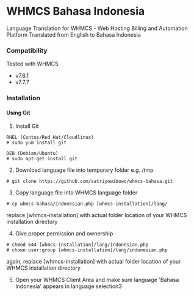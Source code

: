 # WHMCS Bahasa Indonesia

Language Translation for WHMCS - Web Hosting Billing and Automation Platform
Translated from English to Bahasa Indonesia

### Compatibility
Tested with WHMCS
* v7.6.1
* v7.7.7

### Installation
#### Using Git
1. Install Git
```
RHEL (Centos/Red Hat/Cloudlinux)
# sudo yum install git

DEB (Debian/Ubuntu)
# sudo apt-get install git
```

2. Download language file into temporary folder e.g. /tmp
```
# git clone https://github.com/satriyowibowo/whmcs-bahasa.git
```

3. Copy language file into WHMCS language folder
```
# cp whmcs-bahasa/indonesian.php [whmcs-installation]/lang/
```
replace [whmcs-installation] with actual folder location of your WHMCS installation directory

4. Give proper permission and ownership
``` 
# chmod 644 [whmcs-installation]/lang/indonesian.php
# chown user:group [whmcs-installation]/lang/indonesian.php
```
again, replace [whmcs-installation] with actual folder location of your WHMCS installation directory

5. Open your WHMCS Client Area and make sure language 'Bahasa Indonesia' appears in language selection3

